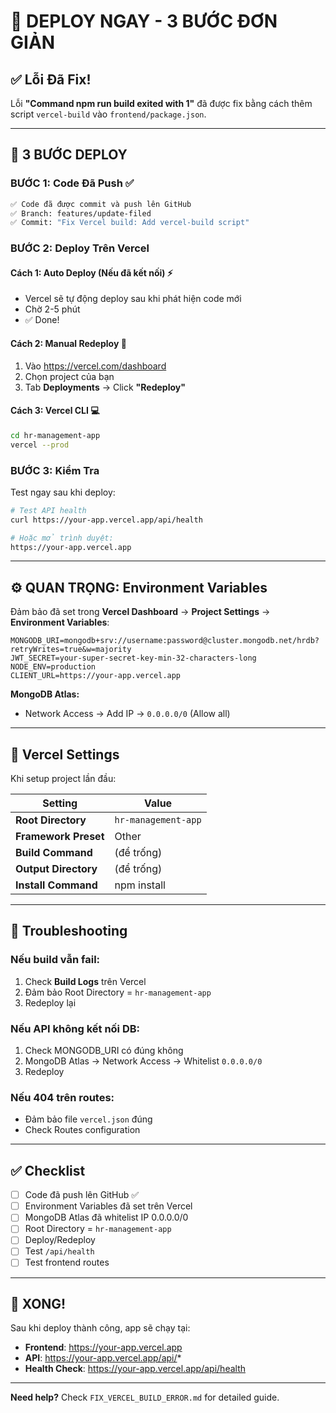 # 🚀 DEPLOY NGAY - 3 BƯỚC ĐƠN GIẢN

## ✅ Lỗi Đã Fix!

Lỗi **"Command npm run build exited with 1"** đã được fix bằng cách thêm script `vercel-build` vào `frontend/package.json`.

---

## 📝 3 BƯỚC DEPLOY

### **BƯỚC 1: Code Đã Push ✅**
```bash
✅ Code đã được commit và push lên GitHub
✅ Branch: features/update-filed
✅ Commit: "Fix Vercel build: Add vercel-build script"
```

### **BƯỚC 2: Deploy Trên Vercel**

#### **Cách 1: Auto Deploy (Nếu đã kết nối)** ⚡
- Vercel sẽ tự động deploy sau khi phát hiện code mới
- Chờ 2-5 phút
- ✅ Done!

#### **Cách 2: Manual Redeploy** 🔄
1. Vào https://vercel.com/dashboard
2. Chọn project của bạn
3. Tab **Deployments** → Click **"Redeploy"**

#### **Cách 3: Vercel CLI** 💻
```bash
cd hr-management-app
vercel --prod
```

### **BƯỚC 3: Kiểm Tra**

Test ngay sau khi deploy:
```bash
# Test API health
curl https://your-app.vercel.app/api/health

# Hoặc mở trình duyệt:
https://your-app.vercel.app
```

---

## ⚙️ QUAN TRỌNG: Environment Variables

Đảm bảo đã set trong **Vercel Dashboard** → **Project Settings** → **Environment Variables**:

```
MONGODB_URI=mongodb+srv://username:password@cluster.mongodb.net/hrdb?retryWrites=true&w=majority
JWT_SECRET=your-super-secret-key-min-32-characters-long
NODE_ENV=production
CLIENT_URL=https://your-app.vercel.app
```

**MongoDB Atlas:**
- Network Access → Add IP → `0.0.0.0/0` (Allow all)

---

## 🎯 Vercel Settings

Khi setup project lần đầu:

| Setting | Value |
|---------|-------|
| **Root Directory** | `hr-management-app` |
| **Framework Preset** | Other |
| **Build Command** | (để trống) |
| **Output Directory** | (để trống) |
| **Install Command** | npm install |

---

## 🐛 Troubleshooting

### Nếu build vẫn fail:
1. Check **Build Logs** trên Vercel
2. Đảm bảo Root Directory = `hr-management-app`
3. Redeploy lại

### Nếu API không kết nối DB:
1. Check MONGODB_URI có đúng không
2. MongoDB Atlas → Network Access → Whitelist `0.0.0.0/0`
3. Redeploy

### Nếu 404 trên routes:
- Đảm bảo file `vercel.json` đúng
- Check Routes configuration

---

## ✅ Checklist

- [ ] Code đã push lên GitHub ✅
- [ ] Environment Variables đã set trên Vercel
- [ ] MongoDB Atlas đã whitelist IP 0.0.0.0/0
- [ ] Root Directory = `hr-management-app`
- [ ] Deploy/Redeploy
- [ ] Test `/api/health`
- [ ] Test frontend routes

---

## 🎉 XONG!

Sau khi deploy thành công, app sẽ chạy tại:
- **Frontend**: https://your-app.vercel.app
- **API**: https://your-app.vercel.app/api/*
- **Health Check**: https://your-app.vercel.app/api/health

---

**Need help?** Check `FIX_VERCEL_BUILD_ERROR.md` for detailed guide.

